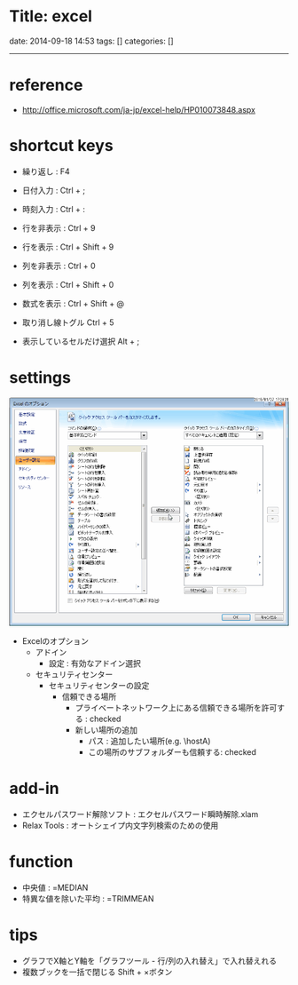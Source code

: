 Title: excel
==========
date: 2014-09-18 14:53
tags: []
categories: []
- - -
# reference
* <http://office.microsoft.com/ja-jp/excel-help/HP010073848.aspx>

# shortcut keys
* 繰り返し :
		F4
* 日付入力 :
		Ctrl + ;
* 時刻入力 :
		Ctrl + :
* 行を非表示 :
		Ctrl + 9
* 行を表示 :
		Ctrl + Shift + 9
* 列を非表示 :
		Ctrl + 0
* 列を表示 :
		Ctrl + Shift + 0
* 数式を表示 :
		Ctrl + Shift + @
* 取り消し線トグル
		Ctrl + 5

* 表示しているセルだけ選択
		Alt + ;

# settings
![クイックアクセスツールバー](./images/20150127_172821_WinShot.png)

* Excelのオプション
	* アドイン
		* 設定 : 有効なアドイン選択
	* セキュリティセンター
		* セキュリティセンターの設定
			* 信頼できる場所
				* プライベートネットワーク上にある信頼できる場所を許可する : checked
				* 新しい場所の追加
					* パス : 追加したい場所(e.g. \\hostA\)
					* この場所のサブフォルダーも信頼する: checked

# add-in
* エクセルパスワード解除ソフト : エクセルパスワード瞬時解除.xlam
* Relax Tools                  : オートシェイプ内文字列検索のための使用

# function
* 中央値 :
=MEDIAN
* 特異な値を除いた平均 :
=TRIMMEAN

# tips
* グラフでX軸とY軸を「グラフツール - 行/列の入れ替え」で入れ替えれる
* 複数ブックを一括で閉じる
		Shift + ×ボタン

